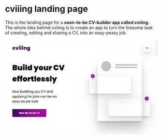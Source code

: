 # cviiing landing page

This is the landing page for a **soon-to-be CV-builder app called cviiing.** The whole idea behind cviiing is to create an app to turn the tiresome task of creating, editing and sharing a CV, into an easy-peasy job.

![cviiing preview](./assets/img/cviiing-preview.png)

